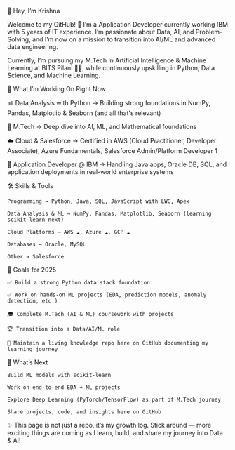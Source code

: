 👋 Hey, I’m Krishna

Welcome to my GitHub! 🚀
I’m a Application Developer currently working IBM with 5 years of IT experience. I’m passionate about Data, AI, and Problem-Solving, and I’m now on a mission to transition into AI/ML and advanced data engineering.

Currently, I’m pursuing my M.Tech in Artificial Intelligence & Machine Learning at BITS Pilani 🧑‍🎓, while continuously upskilling in Python, Data Science, and Machine Learning.

🎯 What I’m Working On Right Now

📊 Data Analysis with Python → Building strong foundations in NumPy, Pandas, Matplotlib & Seaborn (and all that's relevant)

🧠 M.Tech → Deep dive into AI, ML, and Mathematical foundations

☁️ Cloud & Salesforce → Certified in AWS (Cloud Practitioner, Developer Associate), Azure Fundamentals, Salesforce Admin/Platform Developer 1

💼 Application Developer @ IBM → Handling Java apps, Oracle DB, SQL, and application deployments in real-world enterprise systems

🛠️ Skills & Tools

    Programming → Python, Java, SQL, JavaScript with LWC, Apex

    Data Analysis & ML → NumPy, Pandas, Matplotlib, Seaborn (learning scikit-learn next)

    Cloud Platforms → AWS ☁️, Azure ☁️, GCP ☁️

    Databases → Oracle, MySQL

    Other → Salesforce

🚀 Goals for 2025

    ✅ Build a strong Python data stack foundation

    ✅ Work on hands-on ML projects (EDA, prediction models, anomaly detection, etc.)

    🎓 Complete M.Tech (AI & ML) coursework with projects

    🏆 Transition into a Data/AI/ML role 

    📖 Maintain a living knowledge repo here on GitHub documenting my learning journey



📌 What’s Next

    Build ML models with scikit-learn

    Work on end-to-end EDA + ML projects

    Explore Deep Learning (PyTorch/TensorFlow) as part of M.Tech journey

    Share projects, code, and insights here on GitHub

✨ This page is not just a repo, it’s my growth log. Stick around — more exciting things are coming as I learn, build, and share my journey into Data & AI!